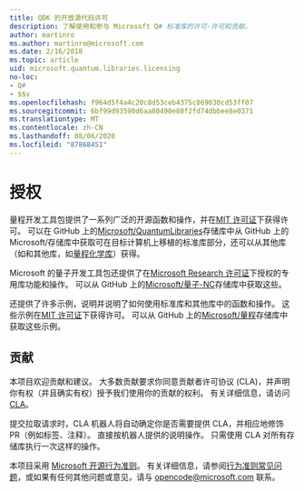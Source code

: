 ```yaml
---
title: QDK 的开放源代码许可
description: 了解使用和参与 Microsoft Q# 标准库的许可-许可和贡献。
author: martinro
ms.author: martinro@microsoft.com
ms.date: 2/16/2018
ms.topic: article
uid: microsoft.quantum.libraries.licensing
no-loc:
- Q#
- $$v
ms.openlocfilehash: f964d5f4a4c20c8d53ceb4375c869030cd53ff07
ms.sourcegitcommit: 6bf99d93590d6aa80490e88f2fd74dbbee8e0371
ms.translationtype: MT
ms.contentlocale: zh-CN
ms.lasthandoff: 08/06/2020
ms.locfileid: "87868451"
---
```

# <a name="licensing"></a>授权 #

量程开发工具包提供了一系列广泛的开源函数和操作，并在[MIT 许可证](https://github.com/Microsoft/Quantum/blob/master/LICENSE.txt)下获得许可。
可以在 GitHub 上的[Microsoft/QuantumLibraries](https://github.com/Microsoft/QuantumLibraries)存储库中从 GitHub 上的 Microsoft/存储库中获取可在目标计算机上移植的标准库部分，还可以从其他库（如和其他库，如[量程化学库](xref:microsoft.quantum.chemistry.concepts.intro)）获得。

Microsoft 的量子开发工具包还提供了在[Microsoft Research 许可证](https://github.com/Microsoft/Quantum-NC/blob/master/LICENSE)下授权的专用库功能和操作。
可以从 GitHub 上的[Microsoft/量子-NC](https://github.com/microsoft/quantum-nc)存储库中获取这些。

还提供了许多示例，说明并说明了如何使用标准库和其他库中的函数和操作。
这些示例在[MIT 许可证](https://github.com/Microsoft/Quantum/blob/master/LICENSE.txt)下获得许可。
可以从 GitHub 上的[Microsoft/量程](https://github.com/Microsoft/Quantum)存储库中获取这些示例。

## <a name="contributing"></a>贡献 ##

本项目欢迎贡献和建议。
大多数贡献要求你同意贡献者许可协议 (CLA)，并声明你有权（并且确实有权）授予我们使用你的贡献的权利。 有关详细信息，请访问[CLA](https://cla.microsoft.com)。

提交拉取请求时，CLA 机器人将自动确定你是否需要提供 CLA，并相应地修饰 PR（例如标签、注释）。 直接按机器人提供的说明操作。 只需使用 CLA 对所有存储库执行一次这样的操作。

本项目采用 [Microsoft 开源行为准则](https://opensource.microsoft.com/codeofconduct/)。
有关详细信息，请参阅[行为准则常见问题](https://opensource.microsoft.com/codeofconduct/faq/)，或如果有任何其他问题或意见，请与 [opencode@microsoft.com](mailto:opencode@microsoft.com) 联系。
